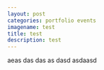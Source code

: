 ```yaml
---
layout: post
categories: portfolio events
imagename: test
title: test
description: test
---
```

aeas das das as dasd asdaasd